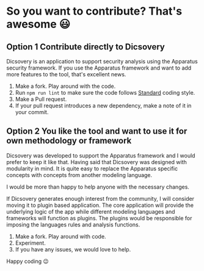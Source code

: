 # So you want to contribute? That's awesome :smiley:

## Option 1 Contribute directly to Dicsovery

Dicsovery is an application to support security analysis using the Apparatus security framework. If you use the Apparatus framework and want to add more features to the tool, that's excellent news.

1. Make a fork. Play around with the code.
2. Run `npm run lint` to make sure the code follows [Standard](https://github.com/standard/standard) coding style.
3. Make a Pull request.
4. If your pull request introduces a new dependency, make a note of it in your commit.

## Option 2 You like the tool and want to use it for own methodology or framework

Dicsovery was developed to support the Apparatus framework and I would prefer to keep it like that. Having said that Dicsovery was designed with modularity in mind. It is quite easy to replace the Apparatus specific concepts with concepts from another modeling language.

I would be more than happy to help anyone with the necessary changes.

If Dicsovery generates enough interest from the community, I will consider moving it to plugin based application. The core application will provide the underlying logic of the app while different modeling languages and frameworks will function as plugins. The plugins would be responsible for imposing the languages rules and analysis functions.

1. Make a fork. Play around with code.
2. Experiment.
3. If you have any issues, we would love to help.

Happy coding 😉
